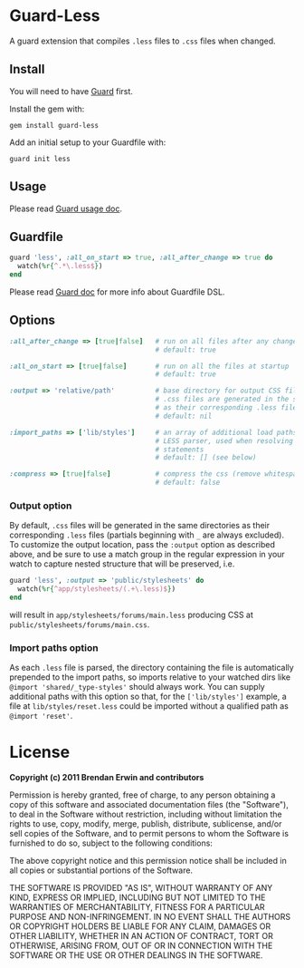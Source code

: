 # Guard-Less

A guard extension that compiles `.less` files to `.css` files when changed.

## Install

You will need to have [Guard](https://github.com/guard/guard) first.

Install the gem with:

    gem install guard-less

Add an initial setup to your Guardfile with:

    guard init less


## Usage

Please read [Guard usage doc](https://github.com/guard/guard#readme).

## Guardfile

```ruby
guard 'less', :all_on_start => true, :all_after_change => true do
  watch(%r{^.*\.less$})
end
```

Please read [Guard doc](https://github.com/guard/guard#readme) for more info about Guardfile DSL.

## Options

```ruby
:all_after_change => [true|false]   # run on all files after any changed files
                                    # default: true

:all_on_start => [true|false]       # run on all the files at startup
                                    # default: true

:output => 'relative/path'          # base directory for output CSS files; if unset,
                                    # .css files are generated in the same directories
                                    # as their corresponding .less file
                                    # default: nil

:import_paths => ['lib/styles']     # an array of additional load paths to pass to the
                                    # LESS parser, used when resolving `@import`
                                    # statements
                                    # default: [] (see below)

:compress => [true|false]           # compress the css (remove whitespace)
                                    # default: false
```

### Output option

By default, `.css` files will be generated in the same directories as their
corresponding `.less` files (partials beginning with `_` are always excluded).
To customize the output location, pass the `:output` option as described above,
and be sure to use a match group in the regular expression in your watch to
capture nested structure that will be preserved, i.e.

```ruby
guard 'less', :output => 'public/stylesheets' do
  watch(%r{^app/stylesheets/(.+\.less)$})
end
```

will result in `app/stylesheets/forums/main.less` producing CSS at
`public/stylesheets/forums/main.css`.

### Import paths option

As each `.less` file is parsed, the directory containing the file is
automatically prepended to the import paths, so imports relative to your watched
dirs like `@import 'shared/_type-styles'` should always work. You can supply
additional paths with this option so that, for the `['lib/styles']` example, a
file at `lib/styles/reset.less` could be imported without a qualified path as
`@import 'reset'`.

# License

**Copyright (c) 2011 Brendan Erwin and contributors**

Permission is hereby granted, free of charge, to any person obtaining
a copy of this software and associated documentation files (the
"Software"), to deal in the Software without restriction, including
without limitation the rights to use, copy, modify, merge, publish,
distribute, sublicense, and/or sell copies of the Software, and to
permit persons to whom the Software is furnished to do so, subject to
the following conditions:

The above copyright notice and this permission notice shall be
included in all copies or substantial portions of the Software.

THE SOFTWARE IS PROVIDED "AS IS", WITHOUT WARRANTY OF ANY KIND,
EXPRESS OR IMPLIED, INCLUDING BUT NOT LIMITED TO THE WARRANTIES OF
MERCHANTABILITY, FITNESS FOR A PARTICULAR PURPOSE AND
NON-INFRINGEMENT. IN NO EVENT SHALL THE AUTHORS OR COPYRIGHT HOLDERS BE
LIABLE FOR ANY CLAIM, DAMAGES OR OTHER LIABILITY, WHETHER IN AN ACTION
OF CONTRACT, TORT OR OTHERWISE, ARISING FROM, OUT OF OR IN CONNECTION
WITH THE SOFTWARE OR THE USE OR OTHER DEALINGS IN THE SOFTWARE.
